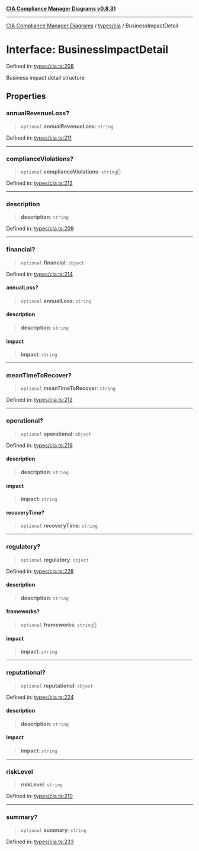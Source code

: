 [**CIA Compliance Manager Diagrams v0.8.31**](../../../README.md)

***

[CIA Compliance Manager Diagrams](../../../modules.md) / [types/cia](../README.md) / BusinessImpactDetail

# Interface: BusinessImpactDetail

Defined in: [types/cia.ts:208](https://github.com/Hack23/cia-compliance-manager/blob/85c025371255f412469ec0119911b7cb143a6212/src/types/cia.ts#L208)

Business impact detail structure

## Properties

### annualRevenueLoss?

> `optional` **annualRevenueLoss**: `string`

Defined in: [types/cia.ts:211](https://github.com/Hack23/cia-compliance-manager/blob/85c025371255f412469ec0119911b7cb143a6212/src/types/cia.ts#L211)

***

### complianceViolations?

> `optional` **complianceViolations**: `string`[]

Defined in: [types/cia.ts:213](https://github.com/Hack23/cia-compliance-manager/blob/85c025371255f412469ec0119911b7cb143a6212/src/types/cia.ts#L213)

***

### description

> **description**: `string`

Defined in: [types/cia.ts:209](https://github.com/Hack23/cia-compliance-manager/blob/85c025371255f412469ec0119911b7cb143a6212/src/types/cia.ts#L209)

***

### financial?

> `optional` **financial**: `object`

Defined in: [types/cia.ts:214](https://github.com/Hack23/cia-compliance-manager/blob/85c025371255f412469ec0119911b7cb143a6212/src/types/cia.ts#L214)

#### annualLoss?

> `optional` **annualLoss**: `string`

#### description

> **description**: `string`

#### impact

> **impact**: `string`

***

### meanTimeToRecover?

> `optional` **meanTimeToRecover**: `string`

Defined in: [types/cia.ts:212](https://github.com/Hack23/cia-compliance-manager/blob/85c025371255f412469ec0119911b7cb143a6212/src/types/cia.ts#L212)

***

### operational?

> `optional` **operational**: `object`

Defined in: [types/cia.ts:219](https://github.com/Hack23/cia-compliance-manager/blob/85c025371255f412469ec0119911b7cb143a6212/src/types/cia.ts#L219)

#### description

> **description**: `string`

#### impact

> **impact**: `string`

#### recoveryTime?

> `optional` **recoveryTime**: `string`

***

### regulatory?

> `optional` **regulatory**: `object`

Defined in: [types/cia.ts:228](https://github.com/Hack23/cia-compliance-manager/blob/85c025371255f412469ec0119911b7cb143a6212/src/types/cia.ts#L228)

#### description

> **description**: `string`

#### frameworks?

> `optional` **frameworks**: `string`[]

#### impact

> **impact**: `string`

***

### reputational?

> `optional` **reputational**: `object`

Defined in: [types/cia.ts:224](https://github.com/Hack23/cia-compliance-manager/blob/85c025371255f412469ec0119911b7cb143a6212/src/types/cia.ts#L224)

#### description

> **description**: `string`

#### impact

> **impact**: `string`

***

### riskLevel

> **riskLevel**: `string`

Defined in: [types/cia.ts:210](https://github.com/Hack23/cia-compliance-manager/blob/85c025371255f412469ec0119911b7cb143a6212/src/types/cia.ts#L210)

***

### summary?

> `optional` **summary**: `string`

Defined in: [types/cia.ts:233](https://github.com/Hack23/cia-compliance-manager/blob/85c025371255f412469ec0119911b7cb143a6212/src/types/cia.ts#L233)
